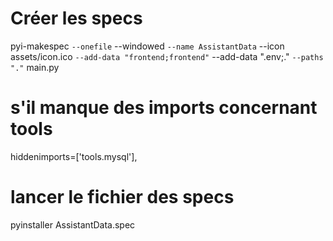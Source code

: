 # Créer les specs
pyi-makespec `
  --onefile `
  --windowed `
  --name AssistantData `
  --icon assets/icon.ico `
  --add-data "frontend;frontend" `
  --add-data ".env;." `
  --paths "." `
  main.py

# s'il manque des imports concernant tools
hiddenimports=['tools.mysql'],

# lancer le fichier des specs
pyinstaller AssistantData.spec
